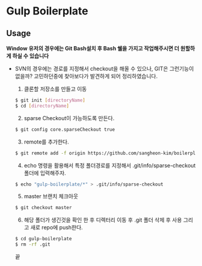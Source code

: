 # Gulp Boilerplate

## Usage

**Window 유저의 경우에는 Git Bash설치 후 Bash 쉘을 가지고 작업해주시면 더 원할하게 하실 수 있습니다**

- SVN의 경우에는 경로를 지정해서 checkout을 해올 수 있으나, GIT은 그런기능이 없을까? 고민하던중에 찾아보다가 발견하게 되어 정리하였습니다.

  1. 클론할 저장소를 만들고 이동

  ```bash
  $ git init [directoryName]
  $ cd [directoryName]
  ```

  2. sparse Checkout이 가능하도록 만든다.

  ```bash
  $ git config core.sparseCheckout true
  ```

  3. remote를 추가한다.

  ```bash
  $ git remote add -f origin https://github.com/sangheon-kim/boilerplate-collection.git
  ```

  4. echo 명령을 활용해서 특정 폴더경로를 지정해서 .git/info/sparse-checkout 폴더에 입력해주자.

  ```bash
  $ echo "gulp-boilerplate/*" > .git/info/sparse-checkout
  ```

  5. master 브랜치 체크아웃

  ```bash
  $ git checkout master
  ```

  6. 해당 폴더가 생긴것을 확인 한 후 디렉터리 이동 후 .git 폴더 삭제 후 사용 그리고 새로 repo에 push한다.

  ```bash
  $ cd gulp-boilerplate
  $ rm -rf .git
  ```

  끝
